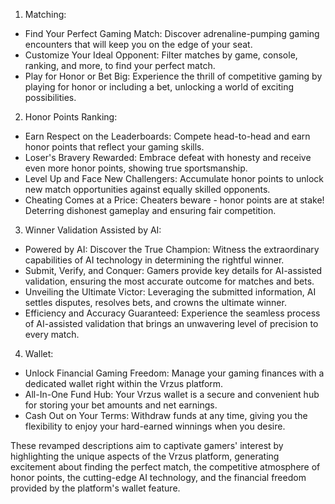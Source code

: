 1. Matching:
- Find Your Perfect Gaming Match: Discover adrenaline-pumping gaming encounters that will keep you on the edge of your seat.
- Customize Your Ideal Opponent: Filter matches by game, console, ranking, and more, to find your perfect match.
- Play for Honor or Bet Big: Experience the thrill of competitive gaming by playing for honor or including a bet, unlocking a world of exciting possibilities.

2. Honor Points Ranking:
- Earn Respect on the Leaderboards: Compete head-to-head and earn honor points that reflect your gaming skills.
- Loser's Bravery Rewarded: Embrace defeat with honesty and receive even more honor points, showing true sportsmanship.
- Level Up and Face New Challengers: Accumulate honor points to unlock new match opportunities against equally skilled opponents.
- Cheating Comes at a Price: Cheaters beware - honor points are at stake! Deterring dishonest gameplay and ensuring fair competition.

3. Winner Validation Assisted by AI:
- Powered by AI: Discover the True Champion: Witness the extraordinary capabilities of AI technology in determining the rightful winner.
- Submit, Verify, and Conquer: Gamers provide key details for AI-assisted validation, ensuring the most accurate outcome for matches and bets.
- Unveiling the Ultimate Victor: Leveraging the submitted information, AI settles disputes, resolves bets, and crowns the ultimate winner.
- Efficiency and Accuracy Guaranteed: Experience the seamless process of AI-assisted validation that brings an unwavering level of precision to every match.

4. Wallet:
- Unlock Financial Gaming Freedom: Manage your gaming finances with a dedicated wallet right within the Vrzus platform.
- All-In-One Fund Hub: Your Vrzus wallet is a secure and convenient hub for storing your bet amounts and net earnings.
- Cash Out on Your Terms: Withdraw funds at any time, giving you the flexibility to enjoy your hard-earned winnings when you desire.

These revamped descriptions aim to captivate gamers' interest by highlighting the unique aspects of the Vrzus platform, generating excitement about finding the perfect match, the competitive atmosphere of honor points, the cutting-edge AI technology, and the financial freedom provided by the platform's wallet feature.
